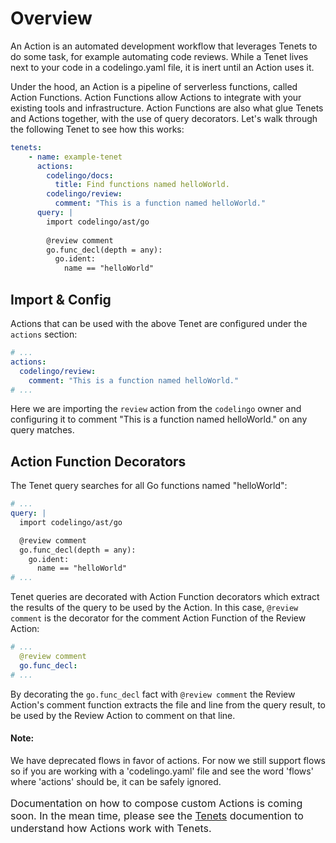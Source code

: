 # Overview

An Action is an automated development workflow that leverages Tenets to do some task, for example automating code reviews. While a Tenet lives next to your code in a codelingo.yaml file, it is inert until an Action uses it.

Under the hood, an Action is a pipeline of serverless functions, called Action Functions. Action Functions allow Actions to integrate with your existing tools and infrastructure. Action Functions are also what glue Tenets and Actions together, with the use of query decorators. Let's walk through the following Tenet to see how this works:

```yaml
tenets:
    - name: example-tenet
      actions:
        codelingo/docs:
          title: Find functions named helloWorld.
        codelingo/review:
          comment: "This is a function named helloWorld."
      query: |
        import codelingo/ast/go
        
        @review comment 
        go.func_decl(depth = any):
          go.ident:
            name == "helloWorld"
```

## Import & Config

Actions that can be used with the above Tenet are configured under the `actions` section:

```yaml
# ...
actions:
  codelingo/review:
    comment: "This is a function named helloWorld."
# ...
```

Here we are importing the `review` action from the `codelingo` owner and configuring it to comment "This is a function named helloWorld." on any query matches. 

## Action Function Decorators

The Tenet query searches for all Go functions named "helloWorld":

```yaml
# ...
query: |
  import codelingo/ast/go

  @review comment
  go.func_decl(depth = any):
    go.ident:
      name == "helloWorld"
# ...
```

 Tenet queries are decorated with Action Function decorators which extract the results of the query to be used by the Action. In this case, `@review comment` is the decorator for the comment Action Function of the Review Action:

```yaml
# ...
  @review comment
  go.func_decl:
# ...
```

By decorating the `go.func_decl` fact with `@review comment` the Review Action's comment function extracts the file and line from the query result, to be used by the Review Action to comment on that line.

#### Note:

We have deprecated flows in favor of actions. For now we still support flows so if you are working with a 'codelingo.yaml' file and see the word 'flows' where 'actions' should be, it can be safely ignored.

<div class="alert alert-info">
  <p style="font-size:16px;">
  Documentation on how to compose custom Actions is coming soon. In the mean time, please see the <a href="/docs/concepts/tenets/">Tenets</a> documention to understand how Actions work with Tenets. 
</p>
</div>
